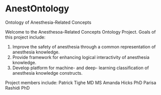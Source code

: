 # AnestOntology
Ontology of Anesthesia-Related Concepts

Welcome to the Anesthesoa-Related Concepts Ontology Project. Goals of this project include:

  1. Improve the safety of anesthesia through a common representation of anesthesia knowledge. 
  2. Provide framework for enhancing logical interactivity of anesthesia knowledge. 
  3. Develop platform for machine- and deep- learning classification of anesthesia knowledge constructs. 
  
  Project members include:
  Patrick Tighe MD MS
  Amanda Hicks PhD
  Parisa Rashidi PhD

